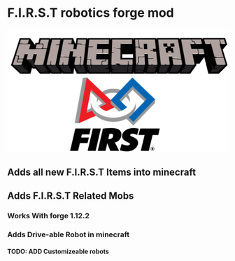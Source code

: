 # F.I.R.S.T robotics forge mod
![Img_src](https://github.com/NicholasBlackburn1/F.I.R.S.T-mod-Mcpc-1.12.2/blob/master/Mod.png)
## Adds all new F.I.R.S.T Items into minecraft 
## Adds F.I.R.S.T Related Mobs
### Works With forge 1.12.2
### Adds Drive-able Robot in minecraft 
#### TODO: ADD Customizeable robots 
